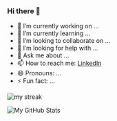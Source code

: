 ### Hi there 👋

- 🔭 I’m currently working on ...
- 🌱 I’m currently learning ...
- 👯 I’m looking to collaborate on ...
- 🤔 I’m looking for help with ...
- 💬 Ask me about ...
- 📫 How to reach me: [LinkedIn](https://www.linkedin.com/in/linet-mutheu-7ab968171/)
- 😄 Pronouns: ...
- ⚡ Fun fact: ...

<p><img align="center" src="https://github-readme-streak-stats.herokuapp.com/?user=MutheuLinet&theme=radical" alt="my streak" /></p>
 
<img align="left" alt="My GitHub Stats" src="https://github-readme-stats.vercel.app/api?username=MutheuLinet&show_icons=true&theme=radical&count_private=true" />
